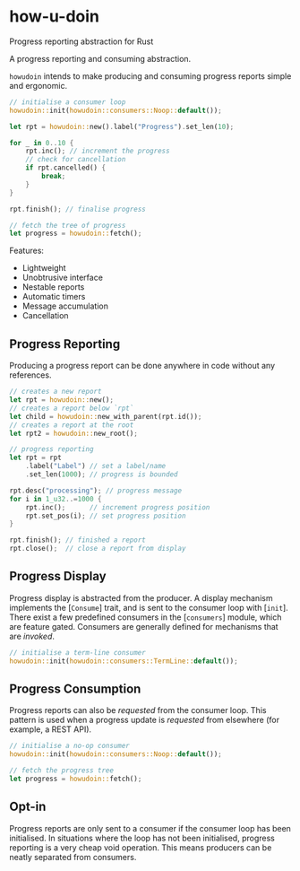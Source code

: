 # how-u-doin

Progress reporting abstraction for Rust

A progress reporting and consuming abstraction.

`howudoin` intends to make producing and consuming progress reports simple and ergonomic.

```rust
// initialise a consumer loop
howudoin::init(howudoin::consumers::Noop::default());

let rpt = howudoin::new().label("Progress").set_len(10);

for _ in 0..10 {
    rpt.inc(); // increment the progress
    // check for cancellation
    if rpt.cancelled() {
        break;
    }
}

rpt.finish(); // finalise progress

// fetch the tree of progress
let progress = howudoin::fetch();
```

Features:
- Lightweight
- Unobtrusive interface
- Nestable reports
- Automatic timers
- Message accumulation
- Cancellation

## Progress Reporting

Producing a progress report can be done anywhere in code without any references.

```rust
// creates a new report
let rpt = howudoin::new();
// creates a report below `rpt`
let child = howudoin::new_with_parent(rpt.id());
// creates a report at the root
let rpt2 = howudoin::new_root();

// progress reporting
let rpt = rpt
    .label("Label") // set a label/name
    .set_len(1000); // progress is bounded

rpt.desc("processing"); // progress message
for i in 1_u32..=1000 {
    rpt.inc();      // increment progress position
    rpt.set_pos(i); // set progress position
}

rpt.finish(); // finished a report
rpt.close();  // close a report from display
```

## Progress Display

Progress display is abstracted from the producer.
A display mechanism implements the [`Consume`] trait, and is sent to the consumer loop with
[`init`].
There exist a few predefined consumers in the [`consumers`] module, which are feature gated.
Consumers are generally defined for mechanisms that are _invoked_.

```rust
// initialise a term-line consumer
howudoin::init(howudoin::consumers::TermLine::default());
```

## Progress Consumption

Progress reports can also be _requested_ from the consumer loop.
This pattern is used when a progress update is _requested_ from elsewhere (for
example, a REST API).

```rust
// initialise a no-op consumer
howudoin::init(howudoin::consumers::Noop::default());

// fetch the progress tree
let progress = howudoin::fetch();
```

## Opt-in

Progress reports are only sent to a consumer if the consumer loop has been initialised.
In situations where the loop has not been initialised, progress reporting is a very cheap void
operation.
This means producers can be neatly separated from consumers.
